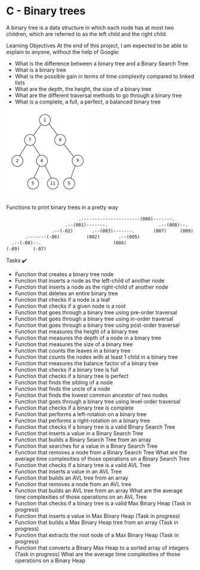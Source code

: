 # C - Binary trees
A binary tree is a data structure in which each node has at most two children, which are referred to as the left child and the right child.

Learning Objectives
At the end of this project, I am expected to be able to explain to anyone, without the help of Google:

- What is the difference between a binary tree and a Binary Search Tree
- What is a binary tree
- What is the possible gain in terms of time complexity compared to linked lists
- What are the depth, the height, the size of a binary tree
- What are the different traversal methods to go through a binary tree
- What is a complete, a full, a perfect, a balanced binary tree

<img src="Binary_tree_img.png" alt="Binary tree image">

Functions to print binary trees in a pretty way

```
                           .----------------------(006)-------.
                      .--(001)-------.                   .--(008)--.
                 .--(-02)       .--(003)-------.       (007)     (009)
       .-------(-06)          (002)       .--(005)
  .--(-08)--.                           (004)
(-09)     (-07)
```

Tasks ✔️
- Function that creates a binary tree node
- Function that inserts a node as the left-child of another node
- Function that inserts a node as the right-child of another node
- Function that deletes an entire binary tree
- Function that checks if a node is a leaf
- Function that checks if a given node is a root
- Function that goes through a binary tree using pre-order traversal
- Function that goes through a binary tree using in-order traversal
- Function that goes through a binary tree using post-order traversal
- Function that measures the height of a binary tree
- Function that measures the depth of a node in a binary tree
- Function that measures the size of a binary tree
- Function that counts the leaves in a binary tree
- Function that counts the nodes with at least 1 child in a binary tree
- Function that measures the balance factor of a binary tree
- Function that checks if a binary tree is full
- Function that checks if a binary tree is perfect
- Function that finds the sibling of a node
- Function that finds the uncle of a node
- Function that finds the lowest common ancestor of two nodes
- Function that goes through a binary tree using level-order traversal
- Function that checks if a binary tree is complete
- Function that performs a left-rotation on a binary tree
- Function that performs a right-rotation on a binary tree
- Function that checks if a binary tree is a valid Binary Search Tree
- Function that inserts a value in a Binary Search Tree
- Function that builds a Binary Search Tree from an array
- Function that searches for a value in a Binary Search Tree
- Function that removes a node from a Binary Search Tree
What are the average time complexities of those operations on a Binary Search Tree
- Function that checks if a binary tree is a valid AVL Tree
- Function that inserts a value in an AVL Tree
- Function that builds an AVL tree from an array
- Function that removes a node from an AVL tree
- Function that builds an AVL tree from an array
What are the average time complexities of those operations on an AVL Tree
- Function that checks if a binary tree is a valid Max Binary Heap (Task in progress)
- Function that inserts a value in Max Binary Heap (Task in progress)
- Function that builds a Max Binary Heap tree from an array (Task in progress)
- Function that extracts the root node of a Max Binary Heap (Task in progress)
- Function that converts a Binary Max Heap to a sorted array of integers (Task in progress)
What are the average time complexities of those operations on a Binary Heap
